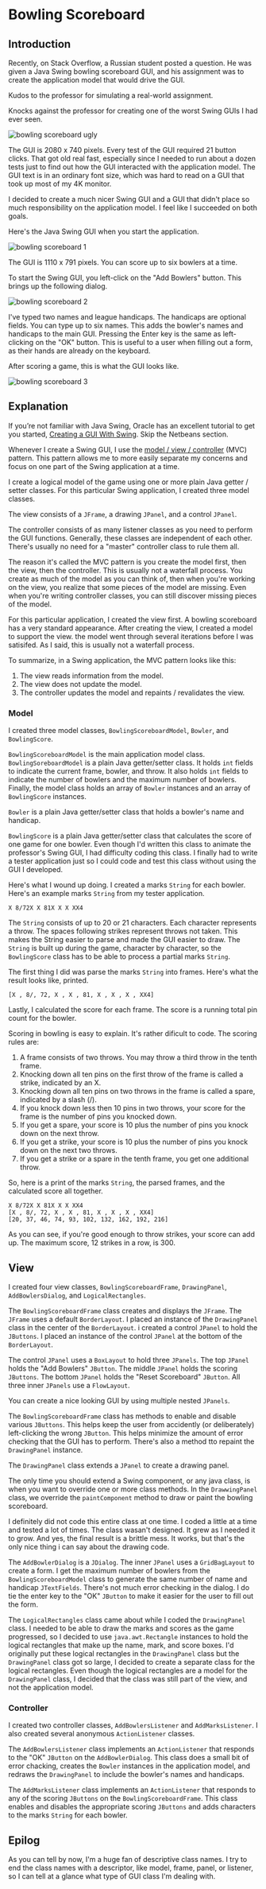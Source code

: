 # Bowling Scoreboard

## Introduction

Recently, on Stack Overflow, a Russian student posted a question.  He was given a Java Swing bowling scoreboard GUI, and his assignment was to create the application model that would drive the GUI.  

Kudos to the professor for simulating a real-world assignment.  

Knocks against the professor for creating one of the worst Swing GUIs I had ever seen.  

![bowling scoreboard ugly](README-images/bowlingscoreboard9.png)

The GUI is 2080 x 740 pixels.  Every test of the GUI required 21 button clicks.  That got old real fast, especially since I needed to run about a dozen tests just to find out how the GUI interacted with the application model.  The GUI text is in an ordinary font size, which was hard to read on a GUI that took up most of my 4K monitor.

I decided to create a much nicer Swing GUI and a GUI that didn't place so much responsibility on the application model.  I feel like I succeeded on both goals.

Here's the Java Swing GUI when you start the application.

![bowling scoreboard 1](README-images/bowlingscoreboard1.png)

The GUI is 1110 x 791 pixels.  You can score up to six bowlers at a time.

To start the Swing GUI, you left-click on the "Add Bowlers" button.  This brings up the following dialog.

![bowling scoreboard 2](README-images/bowlingscoreboard2.png)

I've typed two names and league handicaps.  The handicaps are optional fields.  You can type up to six names.  This adds the bowler's names and handicaps to the main GUI.  Pressing the Enter key is the same as left-clicking on the "OK" button.  This is useful to a user when filling out a form, as their hands are already on the keyboard.

After scoring a game, this is what the GUI looks like.

![bowling scoreboard 3](README-images/bowlingscoreboard3.png)

## Explanation

If you’re not familiar with Java Swing, Oracle has an excellent tutorial to get you started, [Creating a GUI With Swing](https://docs.oracle.com/javase/tutorial/uiswing/index.html). Skip the Netbeans section.

Whenever I create a Swing GUI, I use the [model / view / controller](https://en.wikipedia.org/wiki/Model%E2%80%93view%E2%80%93controller) (MVC) pattern.  This pattern allows me to more easily separate my concerns and focus on one part of the Swing application at a time.

I create a logical model of the game using one or more plain Java getter / setter classes.  For this particular Swing application, I created three model classes.

The view consists of a `JFrame`, a drawing `JPanel`, and a control `JPanel`.

The controller consists of as many listener classes as you need to perform the GUI functions.  Generally, these classes are independent of each other.  There's usually no need for a "master" controller class to rule them all.

The reason it's called the MVC pattern is you create the model first, then the view, then the controller.  This is usually not a waterfall process.  You create as much of the model as you can think of, then when you're working on the view, you realize that some pieces of the model are missing.  Even when you're writing controller classes, you can still discover missing pieces of the model.

For this particular application, I created the view first.  A bowling scoreboard has a very standard appearance.  After creating the view, I created a model to support the view.  the model went through several iterations before I was satisifed.  As I said, this is usually not a waterfall process.

To summarize, in a Swing application, the MVC pattern looks like this:

1.  The view reads information from the model.
2.  The view does not update the model.
3.  The controller updates the model and repaints / revalidates the view.

### Model

I created three model classes, `BowlingScoreboardModel`, `Bowler`, and `BowlingScore`.  

`BowlingScoreboardModel` is the main application model class.  `BowlingSoreboardModel` is a plain Java getter/setter class.  It holds `int` fields to indicate the current frame, bowler, and throw.  It also holds `int` fields to indicate the number of bowlers and the maximum number of bowlers.  Finally, the model class holds an array of `Bowler` instances and an array of `BowlingScore` instances.

`Bowler` is a plain Java getter/setter class that holds a bowler's name and handicap.

`BowlingScore` is a plain Java getter/setter class that calculates the score of one game for one bowler.  Even though I'd written this class to animate the professor's Swing GUI, I had difficulty coding this class.  I finally had to write a tester application just so I could code and test this class without using the GUI I developed.

Here's what I wound up doing.  I created a marks `String` for each bowler.  Here's an example marks `String` from my tester application.

    X 8/72X X 81X X X XX4
    
The `String` consists of up to 20 or 21 characters.  Each character represents a throw.  The spaces following strikes represent throws not taken.  This makes the String easier to parse and made the GUI easier to draw.  The `String` is built up during the game, character by character, so the `BowlingScore` class has to be able to process a partial marks `String`.

The first thing I did was parse the marks `String` into frames.  Here's what the result looks like, printed.

    [X , 8/, 72, X , X , 81, X , X , X , XX4]
    
Lastly, I calculated the score for each frame.  The score is a running total pin count for the bowler.

Scoring in bowling is easy to explain.  It's rather dificult to code.  The scoring rules are:

1.  A frame consists of two throws.  You may throw a third throw in the tenth frame.
2.  Knocking down all ten pins on the first throw of the frame is called a strike, indicated by an X.
3.  Knocking down all ten pins on two throws in the frame is called a spare, indicated by a slash (/).
4.  If you knock down less then 10 pins in two throws, your score for the frame is the number of pins you knocked down.
5.  If you get a spare, your score is 10 plus the number of pins you knock down on the next throw.
6.  If you get a strike, your score is 10 plus the number of pins you knock down on the next two throws.
7.  If you get a strike or a spare in the tenth frame, you get one additional throw.

So, here is a print of the marks `String`, the parsed frames, and the calculated score all together.

    X 8/72X X 81X X X XX4
    [X , 8/, 72, X , X , 81, X , X , X , XX4]
    [20, 37, 46, 74, 93, 102, 132, 162, 192, 216]
    
As you can see, if you're good enough to throw strikes, your score can add up.  The maximum score, 12 strikes in a row, is 300.

## View

I created four view classes, `BowlingScoreboardFrame`, `DrawingPanel`, `AddBowlersDialog`, and `LogicalRectangles`.

The `BowlingScoreboardFrame` class creates and displays the `JFrame`.  The `JFrame` uses a default `BorderLayout`.  I placed an instance of the `DrawingPanel` class in the center of the `BorderLayout`.  i created a control `JPanel` to hold the `JButtons`.  I placed an instance of the control `JPanel` at the bottom of the `BorderLayout`.

The control `JPanel` uses a `BoxLayout` to hold three `JPanels`.  The top `JPanel` holds the "Add Bowlers" `JButton`.  The middle `JPanel` holds the scoring `JButtons`.  The bottom `JPanel` holds the "Reset Scoreboard" `JButton`.  All three inner `JPanels` use a `FlowLayout`.

You can create a nice looking GUI by using multiple nested `JPanels`.

The `BowlingScoreboardFrame` class has methods to enable and disable various `JButtons`.  This helps keep the user from accidently (or deliberately) left-clicking the wrong `JButton`.  This helps minimize the amount of error checking that the GUI has to perform.  There's also a method tto repaint the `DrawingPanel` instance.

The `DrawingPanel` class extends a `JPanel` to create a drawing panel.

The only time you should extend a Swing component, or any java class, is when you want to override one or more class methods.  In the `DrawwingPanel` class, we override the `paintComponent` method to draw or paint the bowling scoreboard.

I definitely did not code this entire class at one time.  I coded a little at a time and tested a lot of times.  The class wasan't designed.  It grew as I needed it to grow.  And yes, the final result is a brittle mess.  It works, but that's the only nice thing i can say about the drawing code.

The `AddBowlerDialog` is a `JDialog`.  The inner `JPanel` uses a `GridBagLayout` to create a form.  I get the maximum number of bowlers from the `BowlingScoreboardModel` class to generate the same number of name and handicap `JTextFields`.  There's not much error checking in the dialog.  I do tie the enter key to the "OK" `JButton` to make it easier for the user to fill out the form.

The `LogicalRectangles` class came about while I coded the `DrawingPanel` class.  I needed to be able to draw the marks and scores as the game progressed, so I decided to use `java.awt.Rectangle` instances to hold the logical rectangles that make up the name, mark, and score boxes.  I'd originally put these logical rectangles in the `DrawingPanel` class but the `DrawingPanel` class got so large, I decided to create a separate class for the logical rectangles.  Even though the logical rectangles are a model for the `DrawingPanel` class, I decided that the class was still part of the view, and not the application model. 

### Controller

I created two controller classes, `AddBowlersListener` and `AddMarksListener`.  I also created several anonymous `ActionListener` classes.

The `AddBowlersListener` class implements an `ActionListener` that responds to the "OK" `JButton` on the `AddBowlerDialog`.  This class does a small bit of error chacking, creates the `Bowler` instances in the application model, and redraws the `DrawingPanel` to include the bowler's names and handicaps.

The `AddMarksListener` class implements an `ActionListener` that responds to any of the scoring `JButtons` on the `BowlingScoreboardFrame`.  This class enables and disables the appropriate scoring `JButtons` and adds characters to the marks `String` for each bowler.

## Epilog

As you can tell by now, I'm a huge fan of descriptive class names.  I try to end the class names with a descriptor, like model, frame, panel, or listener, so I can tell at a glance what type of GUI class I'm dealing with.
